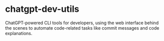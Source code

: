 # chatgpt-dev-utils
ChatGPT-powered CLI tools for developers, using the web interface behind the scenes to automate code-related tasks like commit messages and code explanations.
